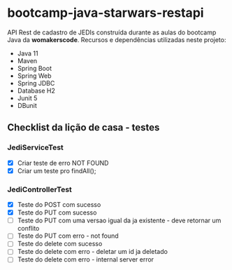 # bootcamp-java-starwars-restapi

  API Rest de cadastro de JEDIs construída durante as aulas do bootcamp Java da <b>womakerscode</b>. 
  Recursos e dependências utilizadas neste projeto:
  - Java 11
  - Maven
  - Spring Boot
  - Spring Web
  - Spring JDBC
  - Database H2
  - Junit 5 
  - DBunit

## Checklist da lição de casa - testes

### JediServiceTest
- [X] Criar teste de erro NOT FOUND
- [X] Criar um teste pro findAll();

### JediControllerTest
- [X] Teste do POST com sucesso
- [X] Teste do PUT com sucesso
- [ ] Teste do PUT com uma versao igual da ja existente - deve retornar um conflito
- [ ] Teste do PUT com erro - not found
- [ ] Teste do delete com sucesso
- [ ] Teste do delete com erro - deletar um id ja deletado
- [ ] Teste do delete com erro  - internal server error
